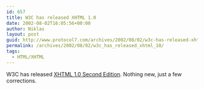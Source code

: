 ```yaml
---
id: 657
title: W3C has released XHTML 1.0
date: 2002-08-02T16:05:56+00:00
author: Niklas
layout: post
guid: http://www.protocol7.com/archives/2002/08/02/w3c-has-released-xhtml-10/
permalink: /archives/2002/08/02/w3c_has_released_xhtml_10/
tags:
  - HTML/XHTML
---
```

<div class='microid-49088fce1b58d3e53d6f1920f00f5a2e6aca2df6'>
  <p>
    W3C has released <a href="http://www.w3.org/TR/2002/REC-xhtml1-20020801/#issues">XHTML 1.0 Second Edition</a>. Nothing new, just a few corrections.
  </p>
</div>